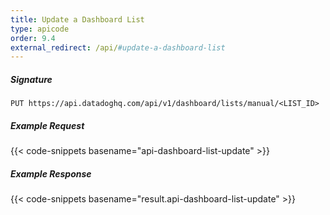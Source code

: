 ```yaml
---
title: Update a Dashboard List
type: apicode
order: 9.4
external_redirect: /api/#update-a-dashboard-list
---
```


##### Signature

`PUT https://api.datadoghq.com/api/v1/dashboard/lists/manual/<LIST_ID>`

##### Example Request

{{< code-snippets basename="api-dashboard-list-update" >}}

##### Example Response

{{< code-snippets basename="result.api-dashboard-list-update" >}}
